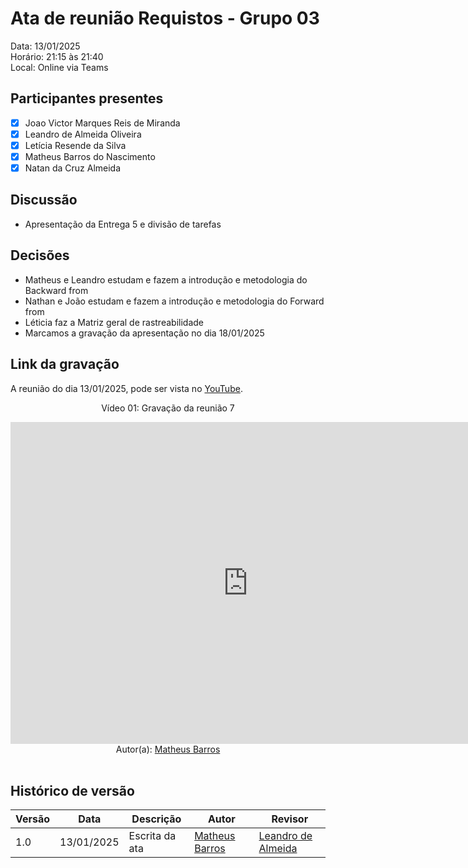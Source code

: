 # Ata de reunião Requistos - Grupo 03

Data: 13/01/2025 <br>
Horário: 21:15 às 21:40<br>
Local: Online via Teams

## Participantes presentes

- [x] Joao Victor Marques Reis de Miranda
- [x] Leandro de Almeida Oliveira
- [x] Letícia Resende da Silva
- [x] Matheus Barros do Nascimento
- [x] Natan da Cruz Almeida

## Discussão

- Apresentação da Entrega 5 e divisão de tarefas

## Decisões
- Matheus e Leandro estudam e fazem a introdução e metodologia do Backward from
- Nathan e João estudam e fazem a introdução e metodologia do Forward from 
- Léticia faz a Matriz geral de rastreabilidade
- Marcamos a gravação da apresentação no dia 18/01/2025


## Link da gravação
A reunião do dia 13/01/2025, pode ser vista no [YouTube](https://www.youtube.com/watch?v=FFowG2m_tJk).</p>

<center>
    <p>Vídeo 01: Gravação da reunião 7</p>
    <iframe width="760" height="515" src="https://www.youtube.com/embed/FFowG2m_tJk?si=apkjxloBQerOKR4f" title="YouTube video player" frameborder="0" allow="accelerometer; autoplay; clipboard-write; encrypted-media; gyroscope; picture-in-picture; web-share" referrerpolicy="strict-origin-when-cross-origin" allowfullscreen></iframe>

</center>

<center>Autor(a): <a href="https://github.com/Ninja-Haiyai" target = "_blank">Matheus Barros </a></h6></center>

<br>

## Histórico de versão

<center>

| Versão | Data       | Descrição                | Autor                                       | Revisor                                      |
| ------ | ---------- | ------------------------ | ------------------------------------------------ | ------------------------------------------------ |
|  1.0   | 13/01/2025 | Escrita da ata |[Matheus Barros ](https://github.com/Ninja-Haiyai)   | [Leandro de Almeida](https://github.com/leomitx10)|

</center>